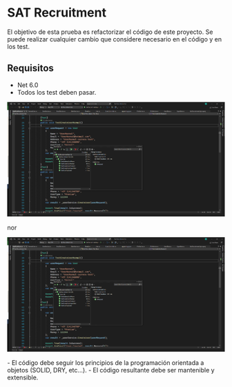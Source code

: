 # SAT Recruitment

El objetivo de esta prueba es refactorizar el código de este proyecto.
Se puede realizar cualquier cambio que considere necesario en el código y en los test.


## Requisitos 
- Net 6.0
- Todos los test deben pasar.
<p align="center"><img src="test.png" /></p> nor <p style="align:center"><img src="test.png" /></p>
- El código debe seguir los principios de la programación orientada a objetos (SOLID, DRY, etc...).
- El código resultante debe ser mantenible y extensible.

